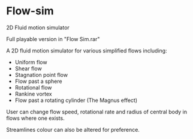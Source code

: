 # Flow-sim
2D Fluid motion simulator

Full playable version in "Flow Sim.rar"

A 2D fluid motion simulator for various simplified flows including:

- Uniform flow
- Shear flow
- Stagnation point flow
- Flow past a sphere
- Rotational flow
- Rankine vortex
- Flow past a rotating cylinder (The Magnus effect)

User can change flow speed, rotational rate and radius of central body in flows where one exists.

Streamlines colour can also be altered for preference.
